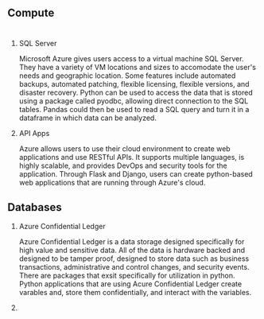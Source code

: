 ## Compute
#
1. SQL Server

    Microsoft Azure gives users access to a virtual machine SQL Server. They have a variety of VM locations and sizes to accomodate the user's needs and geographic location. Some features include automated backups, automated patching, flexible licensing, flexible versions, and disaster recovery. Python can be used to access the data that is stored using a package called pyodbc, allowing direct connection to the SQL tables. Pandas could then be used to read a SQL query and turn it in a dataframe in which data can be analyzed.

2. API Apps

    Azure allows users to use their cloud environment to create web applications and use RESTful APIs. It supports multiple languages, is highly scalable, and provides DevOps and security tools for the application. Through Flask and Django, users can create python-based web applications that are running through Azure's cloud.


## Databases

1. Azure Confidential Ledger

    Azure Confidential Ledger is a data storage designed specifically for high value and sensitive data. All of the data is hardware backed and designed to be tamper proof, designed to store data such as business transactions, administrative and control changes, and security events. There are packages that exsit specifically for utilization in python. Python applications that are using Acure Confidential Ledger create varables and, store them confidentially, and interact with the variables.

2. 

